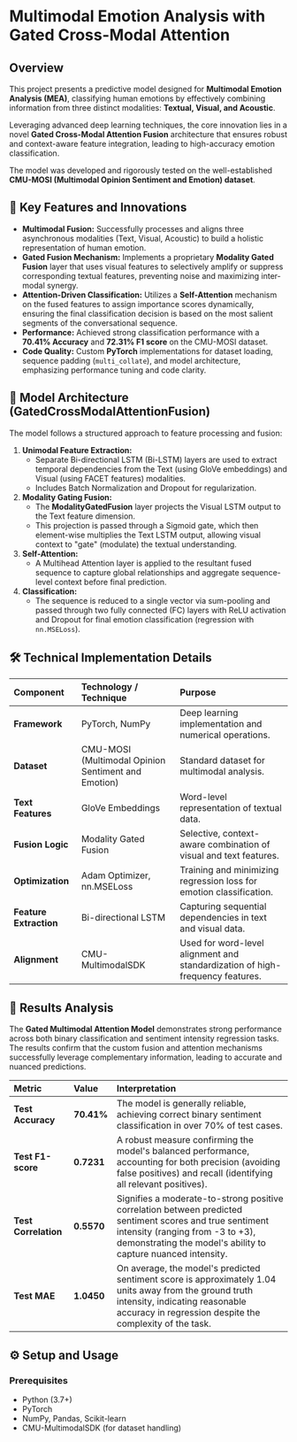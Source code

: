 # Multimodal Emotion Analysis with Gated Cross-Modal Attention

## Overview
This project presents a predictive model designed for **Multimodal Emotion Analysis (MEA)**, classifying human emotions by effectively combining information from three distinct modalities: **Textual, Visual, and Acoustic**.

Leveraging advanced deep learning techniques, the core innovation lies in a novel **Gated Cross-Modal Attention Fusion** architecture that ensures robust and context-aware feature integration, leading to high-accuracy emotion classification.

The model was developed and rigorously tested on the well-established **CMU-MOSI (Multimodal Opinion Sentiment and Emotion) dataset**.

## 🚀 Key Features and Innovations

* **Multimodal Fusion:** Successfully processes and aligns three asynchronous modalities (Text, Visual, Acoustic) to build a holistic representation of human emotion.
* **Gated Fusion Mechanism:** Implements a proprietary **Modality Gated Fusion** layer that uses visual features to selectively amplify or suppress corresponding textual features, preventing noise and maximizing inter-modal synergy.
* **Attention-Driven Classification:** Utilizes a **Self-Attention** mechanism on the fused features to assign importance scores dynamically, ensuring the final classification decision is based on the most salient segments of the conversational sequence.
* **Performance:** Achieved strong classification performance with a **70.41% Accuracy** and **72.31% F1 score** on the CMU-MOSI dataset.
* **Code Quality:** Custom **PyTorch** implementations for dataset loading, sequence padding (`multi_collate`), and model architecture, emphasizing performance tuning and code clarity.

## 🧠 Model Architecture (GatedCrossModalAttentionFusion)

The model follows a structured approach to feature processing and fusion:

1.  **Unimodal Feature Extraction:**
    * Separate Bi-directional LSTM (Bi-LSTM) layers are used to extract temporal dependencies from the Text (using GloVe embeddings) and Visual (using FACET features) modalities.
    * Includes Batch Normalization and Dropout for regularization.
2.  **Modality Gating Fusion:**
    * The **ModalityGatedFusion** layer projects the Visual LSTM output to the Text feature dimension.
    * This projection is passed through a Sigmoid gate, which then element-wise multiplies the Text LSTM output, allowing visual context to "gate" (modulate) the textual understanding.
3.  **Self-Attention:**
    * A Multihead Attention layer is applied to the resultant fused sequence to capture global relationships and aggregate sequence-level context before final prediction.
4.  **Classification:**
    * The sequence is reduced to a single vector via sum-pooling and passed through two fully connected (FC) layers with ReLU activation and Dropout for final emotion classification (regression with `nn.MSELoss`).

## 🛠️ Technical Implementation Details

| Component | Technology / Technique | Purpose |
| :--- | :--- | :--- |
| **Framework** | PyTorch, NumPy | Deep learning implementation and numerical operations. |
| **Dataset** | CMU-MOSI (Multimodal Opinion Sentiment and Emotion) | Standard dataset for multimodal analysis. |
| **Text Features** | GloVe Embeddings | Word-level representation of textual data. |
| **Fusion Logic** | Modality Gated Fusion | Selective, context-aware combination of visual and text features. |
| **Optimization** | Adam Optimizer, nn.MSELoss | Training and minimizing regression loss for emotion classification. |
| **Feature Extraction** | Bi-directional LSTM | Capturing sequential dependencies in text and visual data. |
| **Alignment** | CMU-MultimodalSDK | Used for word-level alignment and standardization of high-frequency features. |

## 🚀 Results Analysis

The **Gated Multimodal Attention Model** demonstrates strong performance across both binary classification and sentiment intensity regression tasks. The results confirm that the custom fusion and attention mechanisms successfully leverage complementary information, leading to accurate and nuanced predictions.

| Metric | Value | Interpretation |
| :--- | :--- | :--- |
| **Test Accuracy** | **70.41%** | The model is generally reliable, achieving correct binary sentiment classification in over 70% of test cases. |
| **Test F1-score** | **0.7231** | A robust measure confirming the model's balanced performance, accounting for both precision (avoiding false positives) and recall (identifying all relevant positives). |
| **Test Correlation** | **0.5570** | Signifies a moderate-to-strong positive correlation between predicted sentiment scores and true sentiment intensity (ranging from -3 to +3), demonstrating the model's ability to capture nuanced intensity. |
| **Test MAE** | **1.0450** | On average, the model's predicted sentiment score is approximately 1.04 units away from the ground truth intensity, indicating reasonable accuracy in regression despite the complexity of the task. |


## ⚙️ Setup and Usage

### Prerequisites

* Python (3.7+)
* PyTorch
* NumPy, Pandas, Scikit-learn
* CMU-MultimodalSDK (for dataset handling)

